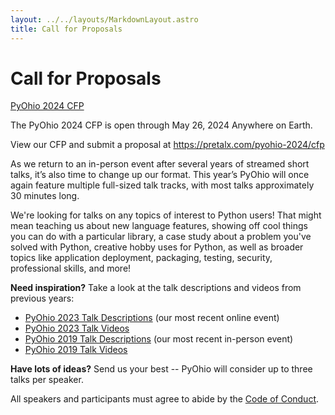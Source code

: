 ```yaml
---
layout: ../../layouts/MarkdownLayout.astro
title: Call for Proposals
---
```


# Call for Proposals

<a class="button" href="https://pretalx.com/pyohio-2024/cfp">PyOhio 2024 CFP</a>

The PyOhio 2024 CFP is open through May 26, 2024 Anywhere on Earth.

View our CFP and submit a proposal at https://pretalx.com/pyohio-2024/cfp

As we return to an in-person event after several years of streamed short talks, it’s also time to change up our format. This year’s PyOhio will once again feature multiple full-sized talk tracks, with most talks approximately 30 minutes long.

We're looking for talks on any topics of interest to Python users! That might mean teaching us about new language features, showing off cool things you can do with a particular library, a case study about a problem you've solved with Python, creative hobby uses for Python, as well as broader topics like application deployment, packaging, testing, security, professional skills, and more!

**Need inspiration?** Take a look at the talk descriptions and videos from previous years:

- [PyOhio 2023 Talk Descriptions](https://www.pyohio.org/2023/talks/schedule/) (our most recent online event)
- [PyOhio 2023 Talk Videos](https://www.youtube.com/playlist?list=PL2k6bbM_wgjvpaFWOp1Jao78LqMzlZ3Gl)
- [PyOhio 2019 Talk Descriptions](https://www.pyohio.org/2019/events/talks) (our most recent in-person event)
- [PyOhio 2019 Talk Videos](https://www.youtube.com/playlist?list=PL2k6bbM_wgjunoCzex5Sbn3p1r7PFuZ8X)

**Have lots of ideas?** Send us your best -- PyOhio will consider up to three talks per speaker.

All speakers and participants must agree to abide by the [Code of Conduct](https://www.pyohio.org/code-of-conduct/).
